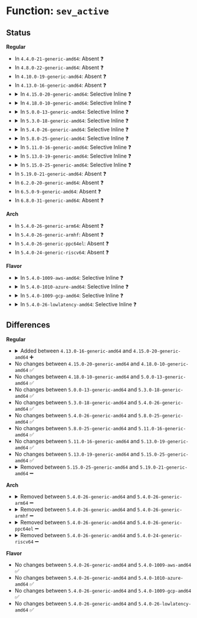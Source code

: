 # Function: <code>sev_active</code>

## Status
<b>Regular</b>
<ul>
<li>
In <code>4.4.0-21-generic-amd64</code>: Absent ❓
</li>
<li>
In <code>4.8.0-22-generic-amd64</code>: Absent ❓
</li>
<li>
In <code>4.10.0-19-generic-amd64</code>: Absent ❓
</li>
<li>
In <code>4.13.0-16-generic-amd64</code>: Absent ❓
</li>
<li>
<details>
<summary>In <code>4.15.0-20-generic-amd64</code>: Selective Inline ❓</summary>

```c
bool sev_active()
```

```json
{
  "name": "sev_active",
  "collision_type": "Unique Global",
  "inline_type": "Selective",
  "funcs": [
    {
      "addr": 18446744071602726498,
      "name": "sev_active",
      "external": true,
      "loc": "arch/x86/mm/mem_encrypt.c:410",
      "file": "arch/x86/mm/mem_encrypt.c",
      "inline": "not declared, inlined",
      "caller_inline": [
        "arch/x86/mm/mem_encrypt.c:mem_encrypt_init",
        "arch/x86/mm/mem_encrypt.c:mem_encrypt_init"
      ],
      "caller_func": [
        "arch/x86/kernel/kvm.c:kvm_smp_prepare_boot_cpu",
        "arch/x86/kernel/kvmclock.c:kvm_memblock_free",
        "arch/x86/mm/ioremap.c:__ioremap_caller",
        "arch/x86/platform/efi/efi_64.c:efi_update_mem_attr",
        "arch/x86/platform/efi/efi_64.c:efi_runtime_update_mappings",
        "arch/x86/platform/efi/efi_64.c:efi_setup_page_tables"
      ]
    }
  ],
  "symbols": [
    {
      "addr": 18446744071579370160,
      "name": "sev_active",
      "section": ".text",
      "bind": "STB_GLOBAL",
      "size": 25
    }
  ]
}
```
</details>
</li>
<li>
<details>
<summary>In <code>4.18.0-10-generic-amd64</code>: Selective Inline ❓</summary>

```c
bool sev_active()
```

```json
{
  "name": "sev_active",
  "collision_type": "Unique Global",
  "inline_type": "Selective",
  "funcs": [
    {
      "addr": 18446744071602896939,
      "name": "sev_active",
      "external": true,
      "loc": "arch/x86/mm/mem_encrypt.c:344",
      "file": "arch/x86/mm/mem_encrypt.c",
      "inline": "not declared, inlined",
      "caller_inline": [
        "arch/x86/mm/mem_encrypt.c:mem_encrypt_init",
        "arch/x86/mm/mem_encrypt.c:mem_encrypt_init",
        "arch/x86/mm/mem_encrypt.c:mem_encrypt_init",
        "arch/x86/mm/mem_encrypt.c:sme_early_init"
      ],
      "caller_func": [
        "arch/x86/kernel/kvm.c:kvm_smp_prepare_boot_cpu",
        "arch/x86/kernel/kvmclock.c:kvm_memblock_free",
        "arch/x86/mm/ioremap.c:__ioremap_caller",
        "arch/x86/platform/efi/efi_64.c:efi_update_mem_attr",
        "arch/x86/platform/efi/efi_64.c:__map_region",
        "arch/x86/platform/efi/efi_64.c:efi_runtime_update_mappings",
        "arch/x86/platform/efi/efi_64.c:efi_setup_page_tables",
        "kernel/dma/direct.c:dma_direct_free",
        "kernel/dma/direct.c:dma_direct_alloc",
        "kernel/dma/direct.c:dma_direct_alloc"
      ]
    }
  ],
  "symbols": [
    {
      "addr": 18446744071579383680,
      "name": "sev_active",
      "section": ".text",
      "bind": "STB_GLOBAL",
      "size": 20
    }
  ]
}
```
</details>
</li>
<li>
<details>
<summary>In <code>5.0.0-13-generic-amd64</code>: Selective Inline ❓</summary>

```c
bool sev_active()
```

```json
{
  "name": "sev_active",
  "collision_type": "Unique Global",
  "inline_type": "Selective",
  "funcs": [
    {
      "addr": 18446744071604694248,
      "name": "sev_active",
      "external": true,
      "loc": "arch/x86/mm/mem_encrypt.c:344",
      "file": "arch/x86/mm/mem_encrypt.c",
      "inline": "not declared, inlined",
      "caller_inline": [
        "arch/x86/mm/mem_encrypt.c:mem_encrypt_init",
        "arch/x86/mm/mem_encrypt.c:mem_encrypt_init",
        "arch/x86/mm/mem_encrypt.c:sme_early_init"
      ],
      "caller_func": [
        "arch/x86/kernel/kvm.c:kvm_smp_prepare_boot_cpu",
        "arch/x86/kernel/kvmclock.c:kvm_setup_vsyscall_timeinfo",
        "arch/x86/mm/ioremap.c:__ioremap_caller",
        "arch/x86/platform/efi/efi_64.c:efi_update_mem_attr",
        "arch/x86/platform/efi/efi_64.c:__map_region",
        "arch/x86/platform/efi/efi_64.c:efi_runtime_update_mappings",
        "arch/x86/platform/efi/efi_64.c:efi_setup_page_tables",
        "kernel/dma/direct.c:dma_direct_free_pages",
        "kernel/dma/direct.c:dma_direct_alloc_pages",
        "kernel/dma/direct.c:__dma_direct_alloc_pages",
        "kernel/dma/direct.c:__dma_direct_alloc_pages",
        "kernel/dma/direct.c:dma_direct_get_required_mask"
      ]
    }
  ],
  "symbols": [
    {
      "addr": 18446744071579411536,
      "name": "sev_active",
      "section": ".text",
      "bind": "STB_GLOBAL",
      "size": 20
    }
  ]
}
```
</details>
</li>
<li>
<details>
<summary>In <code>5.3.0-18-generic-amd64</code>: Selective Inline ❓</summary>

```c
bool sev_active()
```

```json
{
  "name": "sev_active",
  "collision_type": "Unique Global",
  "inline_type": "Selective",
  "funcs": [
    {
      "addr": 18446744071579427328,
      "name": "sev_active",
      "external": true,
      "loc": "arch/x86/mm/mem_encrypt.c:349",
      "file": "arch/x86/mm/mem_encrypt.c",
      "inline": "not declared, inlined",
      "caller_inline": [
        "arch/x86/mm/mem_encrypt.c:force_dma_unencrypted",
        "arch/x86/mm/mem_encrypt.c:mem_encrypt_init",
        "arch/x86/mm/mem_encrypt.c:mem_encrypt_init",
        "arch/x86/mm/mem_encrypt.c:sme_early_init"
      ],
      "caller_func": [
        "arch/x86/kernel/machine_kexec_64.c:arch_kexec_pre_free_pages",
        "arch/x86/kernel/machine_kexec_64.c:arch_kexec_post_alloc_pages",
        "arch/x86/kernel/machine_kexec_64.c:machine_kexec_prepare",
        "arch/x86/kernel/machine_kexec_64.c:init_transition_pgtable",
        "arch/x86/kernel/kvm.c:kvm_smp_prepare_boot_cpu",
        "arch/x86/kernel/kvmclock.c:kvmclock_init_mem",
        "arch/x86/mm/ioremap.c:__ioremap_collect_map_flags",
        "arch/x86/platform/efi/efi_64.c:efi_update_mem_attr",
        "arch/x86/platform/efi/efi_64.c:__map_region",
        "arch/x86/platform/efi/efi_64.c:efi_runtime_update_mappings",
        "arch/x86/platform/efi/efi_64.c:efi_setup_page_tables",
        "fs/proc/vmcore.c:elfcorehdr_read"
      ]
    }
  ],
  "symbols": [
    {
      "addr": 18446744071579427296,
      "name": "sev_active",
      "section": ".text",
      "bind": "STB_GLOBAL",
      "size": 24
    }
  ]
}
```
</details>
</li>
<li>
<details>
<summary>In <code>5.4.0-26-generic-amd64</code>: Selective Inline ❓</summary>

```c
bool sev_active()
```

```json
{
  "name": "sev_active",
  "collision_type": "Unique Global",
  "inline_type": "Selective",
  "funcs": [
    {
      "addr": 18446744071579430496,
      "name": "sev_active",
      "external": true,
      "loc": "arch/x86/mm/mem_encrypt.c:348",
      "file": "arch/x86/mm/mem_encrypt.c",
      "inline": "not declared, inlined",
      "caller_inline": [
        "arch/x86/mm/mem_encrypt.c:force_dma_unencrypted",
        "arch/x86/mm/mem_encrypt.c:mem_encrypt_init",
        "arch/x86/mm/mem_encrypt.c:mem_encrypt_init",
        "arch/x86/mm/mem_encrypt.c:sme_early_init"
      ],
      "caller_func": [
        "arch/x86/kernel/machine_kexec_64.c:arch_kexec_pre_free_pages",
        "arch/x86/kernel/machine_kexec_64.c:arch_kexec_post_alloc_pages",
        "arch/x86/kernel/machine_kexec_64.c:machine_kexec_prepare",
        "arch/x86/kernel/machine_kexec_64.c:init_transition_pgtable",
        "arch/x86/kernel/crash_dump_64.c:elfcorehdr_read",
        "arch/x86/kernel/kvm.c:kvm_smp_prepare_boot_cpu",
        "arch/x86/kernel/kvmclock.c:kvmclock_init_mem",
        "arch/x86/mm/ioremap.c:__ioremap_caller",
        "arch/x86/mm/ioremap.c:__ioremap_collect_map_flags",
        "arch/x86/platform/efi/efi_64.c:efi_update_mem_attr",
        "arch/x86/platform/efi/efi_64.c:__map_region",
        "arch/x86/platform/efi/efi_64.c:efi_runtime_update_mappings",
        "arch/x86/platform/efi/efi_64.c:efi_setup_page_tables"
      ]
    }
  ],
  "symbols": [
    {
      "addr": 18446744071579430464,
      "name": "sev_active",
      "section": ".text",
      "bind": "STB_GLOBAL",
      "size": 24
    }
  ]
}
```
</details>
</li>
<li>
<details>
<summary>In <code>5.8.0-25-generic-amd64</code>: Selective Inline ❓</summary>

```c
bool sev_active()
```

```json
{
  "name": "sev_active",
  "collision_type": "Unique Global",
  "inline_type": "Selective",
  "funcs": [
    {
      "addr": 18446744071579456016,
      "name": "sev_active",
      "external": true,
      "loc": "arch/x86/mm/mem_encrypt.c:348",
      "file": "arch/x86/mm/mem_encrypt.c",
      "inline": "not declared, inlined",
      "caller_inline": [
        "arch/x86/mm/mem_encrypt.c:force_dma_unencrypted",
        "arch/x86/mm/mem_encrypt.c:mem_encrypt_init",
        "arch/x86/mm/mem_encrypt.c:mem_encrypt_init",
        "arch/x86/mm/mem_encrypt.c:sme_early_init"
      ],
      "caller_func": [
        "arch/x86/kernel/machine_kexec_64.c:arch_kexec_pre_free_pages",
        "arch/x86/kernel/machine_kexec_64.c:arch_kexec_post_alloc_pages",
        "arch/x86/kernel/machine_kexec_64.c:init_pgtable",
        "arch/x86/kernel/machine_kexec_64.c:init_transition_pgtable",
        "arch/x86/kernel/crash_dump_64.c:elfcorehdr_read",
        "arch/x86/kernel/kvm.c:sev_map_percpu_data",
        "arch/x86/kernel/kvmclock.c:kvmclock_init_mem",
        "arch/x86/mm/ioremap.c:__ioremap_caller",
        "arch/x86/mm/ioremap.c:__ioremap_collect_map_flags",
        "arch/x86/platform/efi/efi_64.c:efi_update_mem_attr",
        "arch/x86/platform/efi/efi_64.c:__map_region",
        "arch/x86/platform/efi/efi_64.c:efi_runtime_update_mappings"
      ]
    }
  ],
  "symbols": [
    {
      "addr": 18446744071579455984,
      "name": "sev_active",
      "section": ".text",
      "bind": "STB_GLOBAL",
      "size": 24
    }
  ]
}
```
</details>
</li>
<li>
<details>
<summary>In <code>5.11.0-16-generic-amd64</code>: Selective Inline ❓</summary>

```c
bool sev_active()
```

```json
{
  "name": "sev_active",
  "collision_type": "Unique Global",
  "inline_type": "Selective",
  "funcs": [
    {
      "addr": 18446744071579452608,
      "name": "sev_active",
      "external": true,
      "loc": "arch/x86/mm/mem_encrypt.c:381",
      "file": "arch/x86/mm/mem_encrypt.c",
      "inline": "not declared, inlined",
      "caller_inline": [
        "arch/x86/mm/mem_encrypt.c:force_dma_unencrypted",
        "arch/x86/mm/mem_encrypt.c:mem_encrypt_init",
        "arch/x86/mm/mem_encrypt.c:mem_encrypt_init",
        "arch/x86/mm/mem_encrypt.c:sev_setup_arch",
        "arch/x86/mm/mem_encrypt.c:sme_early_init"
      ],
      "caller_func": [
        "arch/x86/kernel/machine_kexec_64.c:arch_kexec_pre_free_pages",
        "arch/x86/kernel/machine_kexec_64.c:arch_kexec_post_alloc_pages",
        "arch/x86/kernel/machine_kexec_64.c:init_pgtable",
        "arch/x86/kernel/machine_kexec_64.c:init_transition_pgtable",
        "arch/x86/kernel/crash_dump_64.c:elfcorehdr_read",
        "arch/x86/kernel/kvm.c:sev_map_percpu_data",
        "arch/x86/kernel/kvmclock.c:kvmclock_init_mem",
        "arch/x86/mm/ioremap.c:__ioremap_caller",
        "arch/x86/mm/ioremap.c:__ioremap_collect_map_flags",
        "arch/x86/platform/efi/efi_64.c:efi_update_mem_attr",
        "arch/x86/platform/efi/efi_64.c:__map_region",
        "arch/x86/platform/efi/efi_64.c:efi_runtime_update_mappings"
      ]
    }
  ],
  "symbols": [
    {
      "addr": 18446744071579452560,
      "name": "sev_active",
      "section": ".text",
      "bind": "STB_GLOBAL",
      "size": 11
    }
  ]
}
```
</details>
</li>
<li>
<details>
<summary>In <code>5.13.0-19-generic-amd64</code>: Selective Inline ❓</summary>

```c
bool sev_active()
```

```json
{
  "name": "sev_active",
  "collision_type": "Unique Global",
  "inline_type": "Selective",
  "funcs": [
    {
      "addr": 18446744071579454976,
      "name": "sev_active",
      "external": true,
      "loc": "arch/x86/mm/mem_encrypt.c:375",
      "file": "arch/x86/mm/mem_encrypt.c",
      "inline": "not declared, inlined",
      "caller_inline": [
        "arch/x86/mm/mem_encrypt.c:arch_has_restricted_virtio_memory_access",
        "arch/x86/mm/mem_encrypt.c:force_dma_unencrypted",
        "arch/x86/mm/mem_encrypt.c:mem_encrypt_init",
        "arch/x86/mm/mem_encrypt.c:mem_encrypt_init",
        "arch/x86/mm/mem_encrypt.c:mem_encrypt_init",
        "arch/x86/mm/mem_encrypt.c:sev_setup_arch",
        "arch/x86/mm/mem_encrypt.c:sme_early_init",
        "arch/x86/mm/mem_encrypt.c:sme_unmap_bootdata",
        "arch/x86/mm/mem_encrypt.c:sme_map_bootdata"
      ],
      "caller_func": [
        "arch/x86/kernel/machine_kexec_64.c:arch_kexec_pre_free_pages",
        "arch/x86/kernel/machine_kexec_64.c:arch_kexec_post_alloc_pages",
        "arch/x86/kernel/machine_kexec_64.c:init_pgtable",
        "arch/x86/kernel/machine_kexec_64.c:init_transition_pgtable",
        "arch/x86/kernel/crash_dump_64.c:elfcorehdr_read",
        "arch/x86/kernel/kvm.c:kvm_smp_prepare_boot_cpu",
        "arch/x86/kernel/kvmclock.c:kvmclock_init_mem",
        "arch/x86/mm/ioremap.c:__ioremap_caller",
        "arch/x86/mm/ioremap.c:__ioremap_collect_map_flags",
        "arch/x86/platform/efi/efi_64.c:efi_update_mem_attr",
        "arch/x86/platform/efi/efi_64.c:__map_region",
        "arch/x86/platform/efi/efi_64.c:efi_runtime_update_mappings"
      ]
    }
  ],
  "symbols": [
    {
      "addr": 18446744071579454960,
      "name": "sev_active",
      "section": ".text",
      "bind": "STB_GLOBAL",
      "size": 11
    }
  ]
}
```
</details>
</li>
<li>
<details>
<summary>In <code>5.15.0-25-generic-amd64</code>: Selective Inline ❓</summary>

```c
bool sev_active()
```

```json
{
  "name": "sev_active",
  "collision_type": "Unique Global",
  "inline_type": "Selective",
  "funcs": [
    {
      "addr": 18446744071579520384,
      "name": "sev_active",
      "external": true,
      "loc": "arch/x86/mm/mem_encrypt.c:376",
      "file": "arch/x86/mm/mem_encrypt.c",
      "inline": "not declared, inlined",
      "caller_inline": [
        "arch/x86/mm/mem_encrypt.c:arch_has_restricted_virtio_memory_access",
        "arch/x86/mm/mem_encrypt.c:force_dma_unencrypted",
        "arch/x86/mm/mem_encrypt.c:mem_encrypt_init",
        "arch/x86/mm/mem_encrypt.c:mem_encrypt_init",
        "arch/x86/mm/mem_encrypt.c:mem_encrypt_init",
        "arch/x86/mm/mem_encrypt.c:sev_setup_arch",
        "arch/x86/mm/mem_encrypt.c:sme_early_init",
        "arch/x86/mm/mem_encrypt.c:sme_unmap_bootdata",
        "arch/x86/mm/mem_encrypt.c:sme_map_bootdata"
      ],
      "caller_func": [
        "arch/x86/kernel/machine_kexec_64.c:arch_kexec_pre_free_pages",
        "arch/x86/kernel/machine_kexec_64.c:arch_kexec_post_alloc_pages",
        "arch/x86/kernel/machine_kexec_64.c:init_pgtable",
        "arch/x86/kernel/machine_kexec_64.c:init_transition_pgtable",
        "arch/x86/kernel/crash_dump_64.c:elfcorehdr_read",
        "arch/x86/kernel/kvm.c:kvm_smp_prepare_boot_cpu",
        "arch/x86/kernel/kvmclock.c:kvmclock_init_mem",
        "arch/x86/mm/ioremap.c:__ioremap_caller",
        "arch/x86/mm/ioremap.c:__ioremap_collect_map_flags",
        "arch/x86/platform/efi/efi_64.c:efi_update_mem_attr",
        "arch/x86/platform/efi/efi_64.c:__map_region",
        "arch/x86/platform/efi/efi_64.c:efi_runtime_update_mappings"
      ]
    }
  ],
  "symbols": [
    {
      "addr": 18446744071579520368,
      "name": "sev_active",
      "section": ".text",
      "bind": "STB_GLOBAL",
      "size": 11
    }
  ]
}
```
</details>
</li>
<li>
In <code>5.19.0-21-generic-amd64</code>: Absent ❓
</li>
<li>
In <code>6.2.0-20-generic-amd64</code>: Absent ❓
</li>
<li>
In <code>6.5.0-9-generic-amd64</code>: Absent ❓
</li>
<li>
In <code>6.8.0-31-generic-amd64</code>: Absent ❓
</li>
</ul>
<b>Arch</b>
<ul>
<li>
In <code>5.4.0-26-generic-arm64</code>: Absent ❓
</li>
<li>
In <code>5.4.0-26-generic-armhf</code>: Absent ❓
</li>
<li>
In <code>5.4.0-26-generic-ppc64el</code>: Absent ❓
</li>
<li>
In <code>5.4.0-24-generic-riscv64</code>: Absent ❓
</li>
</ul>
<b>Flavor</b>
<ul>
<li>
<details>
<summary>In <code>5.4.0-1009-aws-amd64</code>: Selective Inline ❓</summary>

```c
bool sev_active()
```

```json
{
  "name": "sev_active",
  "collision_type": "Unique Global",
  "inline_type": "Selective",
  "funcs": [
    {
      "addr": 18446744071579426336,
      "name": "sev_active",
      "external": true,
      "loc": "arch/x86/mm/mem_encrypt.c:348",
      "file": "arch/x86/mm/mem_encrypt.c",
      "inline": "not declared, inlined",
      "caller_inline": [
        "arch/x86/mm/mem_encrypt.c:force_dma_unencrypted",
        "arch/x86/mm/mem_encrypt.c:mem_encrypt_init",
        "arch/x86/mm/mem_encrypt.c:mem_encrypt_init",
        "arch/x86/mm/mem_encrypt.c:sme_early_init"
      ],
      "caller_func": [
        "arch/x86/kernel/machine_kexec_64.c:arch_kexec_pre_free_pages",
        "arch/x86/kernel/machine_kexec_64.c:arch_kexec_post_alloc_pages",
        "arch/x86/kernel/machine_kexec_64.c:machine_kexec_prepare",
        "arch/x86/kernel/machine_kexec_64.c:init_transition_pgtable",
        "arch/x86/kernel/crash_dump_64.c:elfcorehdr_read",
        "arch/x86/kernel/kvm.c:kvm_smp_prepare_boot_cpu",
        "arch/x86/kernel/kvmclock.c:kvmclock_init_mem",
        "arch/x86/mm/ioremap.c:__ioremap_caller",
        "arch/x86/mm/ioremap.c:__ioremap_collect_map_flags",
        "arch/x86/platform/efi/efi_64.c:efi_update_mem_attr",
        "arch/x86/platform/efi/efi_64.c:__map_region",
        "arch/x86/platform/efi/efi_64.c:efi_runtime_update_mappings",
        "arch/x86/platform/efi/efi_64.c:efi_setup_page_tables"
      ]
    }
  ],
  "symbols": [
    {
      "addr": 18446744071579426304,
      "name": "sev_active",
      "section": ".text",
      "bind": "STB_GLOBAL",
      "size": 24
    }
  ]
}
```
</details>
</li>
<li>
<details>
<summary>In <code>5.4.0-1010-azure-amd64</code>: Selective Inline ❓</summary>

```c
bool sev_active()
```

```json
{
  "name": "sev_active",
  "collision_type": "Unique Global",
  "inline_type": "Selective",
  "funcs": [
    {
      "addr": 18446744071579355440,
      "name": "sev_active",
      "external": true,
      "loc": "arch/x86/mm/mem_encrypt.c:348",
      "file": "arch/x86/mm/mem_encrypt.c",
      "inline": "not declared, inlined",
      "caller_inline": [
        "arch/x86/mm/mem_encrypt.c:force_dma_unencrypted",
        "arch/x86/mm/mem_encrypt.c:mem_encrypt_init",
        "arch/x86/mm/mem_encrypt.c:mem_encrypt_init",
        "arch/x86/mm/mem_encrypt.c:sme_early_init"
      ],
      "caller_func": [
        "arch/x86/kernel/machine_kexec_64.c:arch_kexec_pre_free_pages",
        "arch/x86/kernel/machine_kexec_64.c:arch_kexec_post_alloc_pages",
        "arch/x86/kernel/machine_kexec_64.c:machine_kexec_prepare",
        "arch/x86/kernel/machine_kexec_64.c:machine_kexec_prepare",
        "arch/x86/kernel/crash_dump_64.c:elfcorehdr_read",
        "arch/x86/kernel/kvm.c:kvm_smp_prepare_boot_cpu",
        "arch/x86/kernel/kvmclock.c:kvmclock_init_mem",
        "arch/x86/mm/ioremap.c:__ioremap_caller",
        "arch/x86/mm/ioremap.c:__ioremap_collect_map_flags",
        "arch/x86/platform/efi/efi_64.c:efi_update_mem_attr",
        "arch/x86/platform/efi/efi_64.c:__map_region",
        "arch/x86/platform/efi/efi_64.c:efi_runtime_update_mappings",
        "arch/x86/platform/efi/efi_64.c:efi_setup_page_tables"
      ]
    }
  ],
  "symbols": [
    {
      "addr": 18446744071579355408,
      "name": "sev_active",
      "section": ".text",
      "bind": "STB_GLOBAL",
      "size": 24
    }
  ]
}
```
</details>
</li>
<li>
<details>
<summary>In <code>5.4.0-1009-gcp-amd64</code>: Selective Inline ❓</summary>

```c
bool sev_active()
```

```json
{
  "name": "sev_active",
  "collision_type": "Unique Global",
  "inline_type": "Selective",
  "funcs": [
    {
      "addr": 18446744071579426256,
      "name": "sev_active",
      "external": true,
      "loc": "arch/x86/mm/mem_encrypt.c:348",
      "file": "arch/x86/mm/mem_encrypt.c",
      "inline": "not declared, inlined",
      "caller_inline": [
        "arch/x86/mm/mem_encrypt.c:force_dma_unencrypted",
        "arch/x86/mm/mem_encrypt.c:mem_encrypt_init",
        "arch/x86/mm/mem_encrypt.c:mem_encrypt_init",
        "arch/x86/mm/mem_encrypt.c:sme_early_init"
      ],
      "caller_func": [
        "arch/x86/kernel/machine_kexec_64.c:arch_kexec_pre_free_pages",
        "arch/x86/kernel/machine_kexec_64.c:arch_kexec_post_alloc_pages",
        "arch/x86/kernel/machine_kexec_64.c:machine_kexec_prepare",
        "arch/x86/kernel/machine_kexec_64.c:init_transition_pgtable",
        "arch/x86/kernel/crash_dump_64.c:elfcorehdr_read",
        "arch/x86/kernel/kvm.c:kvm_smp_prepare_boot_cpu",
        "arch/x86/kernel/kvmclock.c:kvmclock_init_mem",
        "arch/x86/mm/ioremap.c:__ioremap_caller",
        "arch/x86/mm/ioremap.c:__ioremap_collect_map_flags",
        "arch/x86/platform/efi/efi_64.c:efi_update_mem_attr",
        "arch/x86/platform/efi/efi_64.c:__map_region",
        "arch/x86/platform/efi/efi_64.c:efi_runtime_update_mappings",
        "arch/x86/platform/efi/efi_64.c:efi_setup_page_tables"
      ]
    }
  ],
  "symbols": [
    {
      "addr": 18446744071579426224,
      "name": "sev_active",
      "section": ".text",
      "bind": "STB_GLOBAL",
      "size": 24
    }
  ]
}
```
</details>
</li>
<li>
<details>
<summary>In <code>5.4.0-26-lowlatency-amd64</code>: Selective Inline ❓</summary>

```c
bool sev_active()
```

```json
{
  "name": "sev_active",
  "collision_type": "Unique Global",
  "inline_type": "Selective",
  "funcs": [
    {
      "addr": 18446744071579435440,
      "name": "sev_active",
      "external": true,
      "loc": "arch/x86/mm/mem_encrypt.c:348",
      "file": "arch/x86/mm/mem_encrypt.c",
      "inline": "not declared, inlined",
      "caller_inline": [
        "arch/x86/mm/mem_encrypt.c:force_dma_unencrypted",
        "arch/x86/mm/mem_encrypt.c:mem_encrypt_init",
        "arch/x86/mm/mem_encrypt.c:mem_encrypt_init",
        "arch/x86/mm/mem_encrypt.c:sme_early_init"
      ],
      "caller_func": [
        "arch/x86/kernel/machine_kexec_64.c:arch_kexec_pre_free_pages",
        "arch/x86/kernel/machine_kexec_64.c:arch_kexec_post_alloc_pages",
        "arch/x86/kernel/machine_kexec_64.c:machine_kexec_prepare",
        "arch/x86/kernel/machine_kexec_64.c:init_transition_pgtable",
        "arch/x86/kernel/crash_dump_64.c:elfcorehdr_read",
        "arch/x86/kernel/kvm.c:kvm_smp_prepare_boot_cpu",
        "arch/x86/kernel/kvmclock.c:kvmclock_init_mem",
        "arch/x86/mm/ioremap.c:__ioremap_caller",
        "arch/x86/mm/ioremap.c:__ioremap_collect_map_flags",
        "arch/x86/platform/efi/efi_64.c:efi_update_mem_attr",
        "arch/x86/platform/efi/efi_64.c:__map_region",
        "arch/x86/platform/efi/efi_64.c:efi_runtime_update_mappings",
        "arch/x86/platform/efi/efi_64.c:efi_setup_page_tables"
      ]
    }
  ],
  "symbols": [
    {
      "addr": 18446744071579435408,
      "name": "sev_active",
      "section": ".text",
      "bind": "STB_GLOBAL",
      "size": 24
    }
  ]
}
```
</details>
</li>
</ul>

## Differences
<b>Regular</b>
<ul>
<li>
<details>
<summary>Added between <code>4.13.0-16-generic-amd64</code> and <code>4.15.0-20-generic-amd64</code> ➕</summary>

```c
bool sev_active()
```
</details>
</li>
<li>
No changes between <code>4.15.0-20-generic-amd64</code> and <code>4.18.0-10-generic-amd64</code> ✅
</li>
<li>
No changes between <code>4.18.0-10-generic-amd64</code> and <code>5.0.0-13-generic-amd64</code> ✅
</li>
<li>
No changes between <code>5.0.0-13-generic-amd64</code> and <code>5.3.0-18-generic-amd64</code> ✅
</li>
<li>
No changes between <code>5.3.0-18-generic-amd64</code> and <code>5.4.0-26-generic-amd64</code> ✅
</li>
<li>
No changes between <code>5.4.0-26-generic-amd64</code> and <code>5.8.0-25-generic-amd64</code> ✅
</li>
<li>
No changes between <code>5.8.0-25-generic-amd64</code> and <code>5.11.0-16-generic-amd64</code> ✅
</li>
<li>
No changes between <code>5.11.0-16-generic-amd64</code> and <code>5.13.0-19-generic-amd64</code> ✅
</li>
<li>
No changes between <code>5.13.0-19-generic-amd64</code> and <code>5.15.0-25-generic-amd64</code> ✅
</li>
<li>
<details>
<summary>Removed between <code>5.15.0-25-generic-amd64</code> and <code>5.19.0-21-generic-amd64</code> ➖</summary>

```c
bool sev_active()
```
</details>
</li>
</ul>
<b>Arch</b>
<ul>
<li>
<details>
<summary>Removed between <code>5.4.0-26-generic-amd64</code> and <code>5.4.0-26-generic-arm64</code> ➖</summary>

```c
bool sev_active()
```
</details>
</li>
<li>
<details>
<summary>Removed between <code>5.4.0-26-generic-amd64</code> and <code>5.4.0-26-generic-armhf</code> ➖</summary>

```c
bool sev_active()
```
</details>
</li>
<li>
<details>
<summary>Removed between <code>5.4.0-26-generic-amd64</code> and <code>5.4.0-26-generic-ppc64el</code> ➖</summary>

```c
bool sev_active()
```
</details>
</li>
<li>
<details>
<summary>Removed between <code>5.4.0-26-generic-amd64</code> and <code>5.4.0-24-generic-riscv64</code> ➖</summary>

```c
bool sev_active()
```
</details>
</li>
</ul>
<b>Flavor</b>
<ul>
<li>
No changes between <code>5.4.0-26-generic-amd64</code> and <code>5.4.0-1009-aws-amd64</code> ✅
</li>
<li>
No changes between <code>5.4.0-26-generic-amd64</code> and <code>5.4.0-1010-azure-amd64</code> ✅
</li>
<li>
No changes between <code>5.4.0-26-generic-amd64</code> and <code>5.4.0-1009-gcp-amd64</code> ✅
</li>
<li>
No changes between <code>5.4.0-26-generic-amd64</code> and <code>5.4.0-26-lowlatency-amd64</code> ✅
</li>
</ul>
